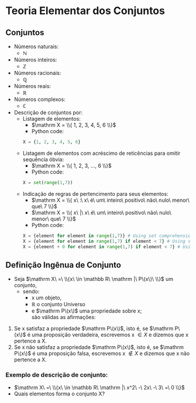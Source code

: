 # Teoria Elementar dos Conjuntos
## Conjuntos
- Números naturais: 
    - $\mathbb N$
- Números inteiros:
    - $\mathbb Z$
- Números racionais:
    - $\mathbb Q$
- Números reais:
    - $\mathbb R$
- Números complexos:
    - $\mathbb C$
- Descrição de conjuntos por:
    - Listagem de elementos: 
        - $\mathrm X = \\{ 1, 2, 3, 4, 5, 6 \\}$  
        - Python code:  
        ```python
        X = {1, 2, 3, 4, 5, 6}
        ```
    - Listagem de elementos com acréscimo de reticências para omitir sequência óbvia: 
        - $\mathrm X = \\{ 1, 2, 3, ..., 6 \\}$  
        - Python code:  
        ```python
        X = set(range(1,7))
        ```
    - Indicação de regras de pertencimento para seus elementos:
        - $\mathrm X = \\{ x\ :\ x\ é\ um\ inteiro\ positivo\ não\ nulo\ menor\ que\ 7 \\}$
        - $\mathrm X = \\{ x\ |\ x\ é\ um\ inteiro\ positivo\ não\ nulo\ menor\ que\ 7 \\}$  
        - Python code:  
        ```python
        X = {element for element in range(1,7)} # Using set comprehension to create a new set
        X = {element for element in range(1,7) if element < 7} # Using set comprehension to create a new set
        X = {element + 0 for element in range(1,7) if element < 7} # Using set comprehension to create a new set
        ```  
## Definição Ingênua de Conjunto
- Seja $\mathrm X\ =\ \\{x\ \in \mathbb R\ \mathrm |\ P\(x\)\ \\}$ um conjunto,
    - sendo:
        - x um objeto,
        - $\mathbb R$ o conjunto Universo
        - e $\mathrm P\(x\)$ uma propriedade sobre $\mathrm x$;  
    são válidas as afirmações:
1. Se $\mathrm x$ satisfaz a propriedade $\mathrm P\(x\)$, isto é, se $\mathrm P\(x\)$ é uma proposição verdadeira, escrevemos $\mathrm x\ \in X$ e dizemos que x pertence a X. 
2. Se $\mathrm x$ não satisfaz a propriedade $\mathrm P\(x\)$, isto é, se $\mathrm P\(x\)$ é uma proposição falsa, escrevemos $\mathrm x\ \notin X$ e dizemos que x não pertence a X.

### Exemplo de descrição de conjunto:
- $\mathrm X\ =\ \\{x\ \in \mathbb R\ \mathrm |\ x^2\ -\ 2x\ -\ 3\ =\ 0 \\}$
- Quais elementos forma o conjunto X? 

